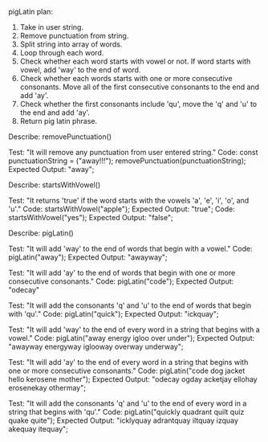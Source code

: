 pigLatin plan:
1. Take in user string.
2. Remove punctuation from string.
3. Split string into array of words.
4. Loop through each word.
5. Check whether each word starts with vowel or not. If word starts with vowel, add 'way' to the end of word.
6. Check whether each words starts with one or more consecutive consonants. Move all of the first consecutive consonants to the end and add 'ay'.
7. Check whether the first consonants include 'qu', move the 'q' and 'u' to the end and add 'ay'.
8. Return pig latin phrase.



Describe: removePunctuation()

Test: "It will remove any punctuation from user entered string."
Code:
const punctuationString = ("away!!!");
removePunctuation(punctuationString);
Expected Output: "away";

Describe: startsWithVowel()

Test: "It returns 'true' if the word starts with the vowels 'a', 'e', 'i', 'o', and 'u'."
Code: startsWithVowel("apple");
Expected Output: "true";
Code: startsWithVowel("yes");
Expected Output: "false";

Describe: pigLatin()

Test: "It will add 'way' to the end of words that begin with a vowel."
Code: pigLatin("away");
Expected Output: "awayway";

Test: "It will add 'ay' to the end of words that begin with one or more consecutive consonants."
Code: pigLatin("code");
Expected Output: "odecay"

Test: "It will add the consonants 'q' and 'u' to the end of words that begin with 'qu'."
Code: pigLatin("quick");
Expected Output: "ickquay";

Test: "It will add 'way' to the end of every word in a string that begins with a vowel."
Code: pigLatin("away energy igloo over under");
Expected Output: "awayway energyway iglooway overway underway";

Test: "It will add 'ay' to the end of every word in a string that begins with one or more consecutive consonants."
Code: pigLatin("code dog jacket hello kerosene mother");
Expected Output: "odecay ogday acketjay ellohay erosenekay othermay";

Test: "It will add the consonants 'q' and 'u' to the end of every word in a string that begins with 'qu'."
Code: pigLatin("quickly quadrant quilt quiz quake quite");
Expected Output: "icklyquay adrantquay iltquay izquay akequay itequay";